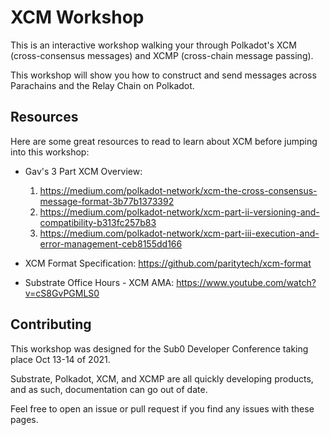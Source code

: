 # XCM Workshop

This is an interactive workshop walking your through Polkadot's XCM (cross-consensus messages) and
XCMP (cross-chain message passing).

This workshop will show you how to construct and send messages across Parachains and the Relay Chain
on Polkadot.

## Resources

Here are some great resources to read to learn about XCM before jumping into this workshop:

* Gav's 3 Part XCM Overview:
    1. https://medium.com/polkadot-network/xcm-the-cross-consensus-message-format-3b77b1373392
    2. https://medium.com/polkadot-network/xcm-part-ii-versioning-and-compatibility-b313fc257b83
    3. https://medium.com/polkadot-network/xcm-part-iii-execution-and-error-management-ceb8155dd166

* XCM Format Specification: https://github.com/paritytech/xcm-format

* Substrate Office Hours - XCM AMA: https://www.youtube.com/watch?v=cS8GvPGMLS0

## Contributing

This workshop was designed for the Sub0 Developer Conference taking place Oct 13-14 of 2021.

Substrate, Polkadot, XCM, and XCMP are all quickly developing products, and as such, documentation
can go out of date.

Feel free to open an issue or pull request if you find any issues with these pages.
